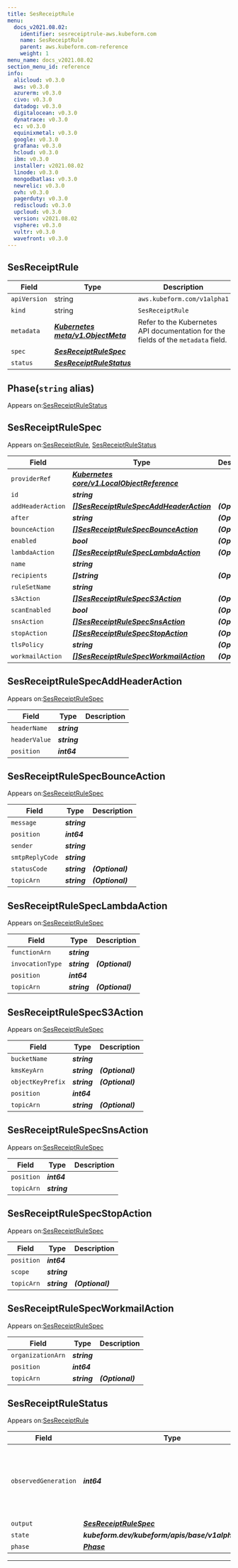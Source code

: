 ```yaml
---
title: SesReceiptRule
menu:
  docs_v2021.08.02:
    identifier: sesreceiptrule-aws.kubeform.com
    name: SesReceiptRule
    parent: aws.kubeform.com-reference
    weight: 1
menu_name: docs_v2021.08.02
section_menu_id: reference
info:
  alicloud: v0.3.0
  aws: v0.3.0
  azurerm: v0.3.0
  civo: v0.3.0
  datadog: v0.3.0
  digitalocean: v0.3.0
  dynatrace: v0.3.0
  ec: v0.3.0
  equinixmetal: v0.3.0
  google: v0.3.0
  grafana: v0.3.0
  hcloud: v0.3.0
  ibm: v0.3.0
  installer: v2021.08.02
  linode: v0.3.0
  mongodbatlas: v0.3.0
  newrelic: v0.3.0
  ovh: v0.3.0
  pagerduty: v0.3.0
  rediscloud: v0.3.0
  upcloud: v0.3.0
  version: v2021.08.02
  vsphere: v0.3.0
  vultr: v0.3.0
  wavefront: v0.3.0
---
```


## SesReceiptRule
| Field | Type | Description |
| ------ | ----- | ----------- |
| `apiVersion` | string | `aws.kubeform.com/v1alpha1` |
|    `kind` | string | `SesReceiptRule` |
| `metadata` | ***[Kubernetes meta/v1.ObjectMeta](https://v1-18.docs.kubernetes.io/docs/reference/generated/kubernetes-api/v1.18/#objectmeta-v1-meta)***|Refer to the Kubernetes API documentation for the fields of the `metadata` field.|
| `spec` | ***[SesReceiptRuleSpec](#sesreceiptrulespec)***||
| `status` | ***[SesReceiptRuleStatus](#sesreceiptrulestatus)***||
## Phase(`string` alias)

Appears on:[SesReceiptRuleStatus](#sesreceiptrulestatus)

## SesReceiptRuleSpec

Appears on:[SesReceiptRule](#sesreceiptrule), [SesReceiptRuleStatus](#sesreceiptrulestatus)

| Field | Type | Description |
| ------ | ----- | ----------- |
| `providerRef` | ***[Kubernetes core/v1.LocalObjectReference](https://v1-18.docs.kubernetes.io/docs/reference/generated/kubernetes-api/v1.18/#localobjectreference-v1-core)***||
| `id` | ***string***||
| `addHeaderAction` | ***[[]SesReceiptRuleSpecAddHeaderAction](#sesreceiptrulespecaddheaderaction)***| ***(Optional)*** |
| `after` | ***string***| ***(Optional)*** |
| `bounceAction` | ***[[]SesReceiptRuleSpecBounceAction](#sesreceiptrulespecbounceaction)***| ***(Optional)*** |
| `enabled` | ***bool***| ***(Optional)*** |
| `lambdaAction` | ***[[]SesReceiptRuleSpecLambdaAction](#sesreceiptrulespeclambdaaction)***| ***(Optional)*** |
| `name` | ***string***||
| `recipients` | ***[]string***| ***(Optional)*** |
| `ruleSetName` | ***string***||
| `s3Action` | ***[[]SesReceiptRuleSpecS3Action](#sesreceiptrulespecs3action)***| ***(Optional)*** |
| `scanEnabled` | ***bool***| ***(Optional)*** |
| `snsAction` | ***[[]SesReceiptRuleSpecSnsAction](#sesreceiptrulespecsnsaction)***| ***(Optional)*** |
| `stopAction` | ***[[]SesReceiptRuleSpecStopAction](#sesreceiptrulespecstopaction)***| ***(Optional)*** |
| `tlsPolicy` | ***string***| ***(Optional)*** |
| `workmailAction` | ***[[]SesReceiptRuleSpecWorkmailAction](#sesreceiptrulespecworkmailaction)***| ***(Optional)*** |
## SesReceiptRuleSpecAddHeaderAction

Appears on:[SesReceiptRuleSpec](#sesreceiptrulespec)

| Field | Type | Description |
| ------ | ----- | ----------- |
| `headerName` | ***string***||
| `headerValue` | ***string***||
| `position` | ***int64***||
## SesReceiptRuleSpecBounceAction

Appears on:[SesReceiptRuleSpec](#sesreceiptrulespec)

| Field | Type | Description |
| ------ | ----- | ----------- |
| `message` | ***string***||
| `position` | ***int64***||
| `sender` | ***string***||
| `smtpReplyCode` | ***string***||
| `statusCode` | ***string***| ***(Optional)*** |
| `topicArn` | ***string***| ***(Optional)*** |
## SesReceiptRuleSpecLambdaAction

Appears on:[SesReceiptRuleSpec](#sesreceiptrulespec)

| Field | Type | Description |
| ------ | ----- | ----------- |
| `functionArn` | ***string***||
| `invocationType` | ***string***| ***(Optional)*** |
| `position` | ***int64***||
| `topicArn` | ***string***| ***(Optional)*** |
## SesReceiptRuleSpecS3Action

Appears on:[SesReceiptRuleSpec](#sesreceiptrulespec)

| Field | Type | Description |
| ------ | ----- | ----------- |
| `bucketName` | ***string***||
| `kmsKeyArn` | ***string***| ***(Optional)*** |
| `objectKeyPrefix` | ***string***| ***(Optional)*** |
| `position` | ***int64***||
| `topicArn` | ***string***| ***(Optional)*** |
## SesReceiptRuleSpecSnsAction

Appears on:[SesReceiptRuleSpec](#sesreceiptrulespec)

| Field | Type | Description |
| ------ | ----- | ----------- |
| `position` | ***int64***||
| `topicArn` | ***string***||
## SesReceiptRuleSpecStopAction

Appears on:[SesReceiptRuleSpec](#sesreceiptrulespec)

| Field | Type | Description |
| ------ | ----- | ----------- |
| `position` | ***int64***||
| `scope` | ***string***||
| `topicArn` | ***string***| ***(Optional)*** |
## SesReceiptRuleSpecWorkmailAction

Appears on:[SesReceiptRuleSpec](#sesreceiptrulespec)

| Field | Type | Description |
| ------ | ----- | ----------- |
| `organizationArn` | ***string***||
| `position` | ***int64***||
| `topicArn` | ***string***| ***(Optional)*** |
## SesReceiptRuleStatus

Appears on:[SesReceiptRule](#sesreceiptrule)

| Field | Type | Description |
| ------ | ----- | ----------- |
| `observedGeneration` | ***int64***| ***(Optional)*** Resource generation, which is updated on mutation by the API Server.|
| `output` | ***[SesReceiptRuleSpec](#sesreceiptrulespec)***| ***(Optional)*** |
| `state` | ***kubeform.dev/kubeform/apis/base/v1alpha1.State***| ***(Optional)*** |
| `phase` | ***[Phase](#phase)***| ***(Optional)*** |
---
